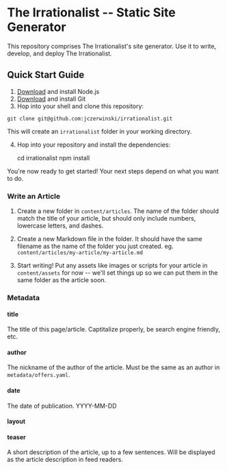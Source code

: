 # The Irrationalist -- Static Site Generator

This repository comprises The Irrationalist's site generator. Use it to write, develop, and deploy The Irrationalist.

## Quick Start Guide

1. [Download](https://nodejs.org/download/) and install Node.js
2. [Download](http://git-scm.com/) and install Git
3. Hop into your shell and clone this repository:

```
git clone git@github.com:jczerwinski/irrationalist.git
```

This will create an `irrationalist` folder in your working directory.

4. Hop into your repository and install the dependencies:

	cd irrationalist
	npm install

You're now ready to get started! Your next steps depend on what you want to do.

### Write an Article

1. Create a new folder in `content/articles`. The name of the folder should match the title of your article, but should only include numbers, lowercase letters, and dashes.

2. Create a new Markdown file in the folder. It should have the same filename as the name of the folder you just created. eg. `content/articles/my-article/my-article.md`

3. Start writing! Put any assets like images or scripts for your article in `content/assets` for now -- we'll set things up so we can put them in the same folder as the article soon. 

### Metadata
#### title
The title of this page/article. Captitalize properly, be search engine friendly, etc.

#### author
The nickname of the author of the article. Must be the same as an author in `metadata/offers.yaml`.

#### date
The date of publication. YYYY-MM-DD

#### layout
#### teaser
A short description of the article, up to a few sentences. Will be displayed as the article description in feed readers.